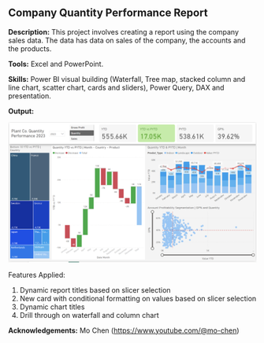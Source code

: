 ## Company Quantity Performance Report

**Description:** This project involves creating a report using the company sales data. The data has data on sales of the company, the accounts and the products.

**Tools:** Excel and PowerPoint.

**Skills:** Power BI visual building (Waterfall, Tree map, stacked column and line chart, scatter chart, cards and sliders), Power Query, DAX and presentation.

**Output:** 

![](https://github.com/SStej/Portfolio/blob/7fe1f4e446788a818bd404d337cae13149bffc3d/Power%20BI%20projects/Performance%20Report/Performance%20Report.png)

Features Applied:
  1. Dynamic report titles based on slicer selection
  2. New card with conditional formatting on values based on slicer selection
  3. Dynamic chart titles
  4. Drill through on waterfall and column chart

**Acknowledgements:** Mo Chen (https://www.youtube.com/@mo-chen)

